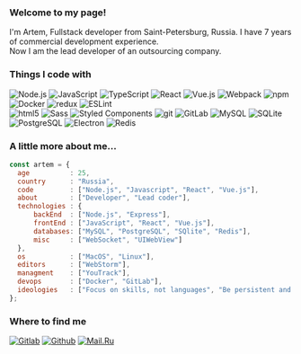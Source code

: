 <h3>Welcome to my page!</h3>
<p>I'm Artem, Fullstack developer from Saint-Petersburg, Russia. I have 7 years of commercial development experience. 
<br/>Now I am the lead developer of an outsourcing company.</p>

<h3>Things I code with</h3>
<p>
  <img alt="Node.js" src="https://img.shields.io/badge/-Node.js-43853d?style=flat-square&logo=Node.js&logoColor=white"/>
  <img alt="JavaScript" src="https://img.shields.io/badge/-JavaScript-F7DF1E?style=flat-square&logo=JavaScript&logoColor=white"/>
  <img alt="TypeScript" src="https://img.shields.io/badge/-TypeScript-007ACC?style=flat-square&logo=typescript&logoColor=white"/>
  <img alt="React" src="https://img.shields.io/badge/-React-45b8d8?style=flat-square&logo=react&logoColor=white"/>
  <img alt="Vue.js" src="https://img.shields.io/badge/-Vue.js-4FC08D?style=flat-square&logo=Vue.js&logoColor=white"/>
  <img alt="Webpack" src="https://img.shields.io/badge/-Webpack-8DD6F9?style=flat-square&logo=webpack&logoColor=white"/> 
  <img alt="npm" src="https://img.shields.io/badge/-NPM-CB3837?style=flat-square&logo=npm&logoColor=white"/>
  <img alt="Docker" src="https://img.shields.io/badge/-Docker-2496ED?style=flat-square&logo=docker&logoColor=white"/>
  <img alt="redux" src="https://img.shields.io/badge/-Redux-764ABC?style=flat-square&logo=redux&logoColor=white"/>
  <img alt="ESLint" src="https://img.shields.io/badge/-ESLint-4B32C3?style=flat-square&logo=eslint&logoColor=white"/>
  </br>
  <img alt="html5" src="https://img.shields.io/badge/-HTML5-E34F26?style=flat-square&logo=html5&logoColor=white"/>
  <img alt="Sass" src="https://img.shields.io/badge/-Sass-CC6699?style=flat-square&logo=sass&logoColor=white"/>
  <img alt="Styled Components" src="https://img.shields.io/badge/-Styled_Components-db7092?style=flat-square&logo=styled-components&logoColor=white"/>
  <img alt="git" src="https://img.shields.io/badge/-Git-F05032?style=flat-square&logo=git&logoColor=white"/>
  <img alt="GitLab" src="https://img.shields.io/badge/-GitLab-FC6D26?style=flat-square&logo=gitlab&logoColor=white"/>
  <img alt="MySQL" src="https://img.shields.io/badge/-MySQL-4479A1?style=flat-square&logo=MySQL&logoColor=white"/>
  <img alt="SQLite" src="https://img.shields.io/badge/-SQLite-003B57?style=flat-square&logo=SQLite&logoColor=white"/>
  <img alt="PostgreSQL" src="https://img.shields.io/badge/-PostgreSQL-4169E1?style=flat-square&logo=PostgreSQL&logoColor=white"/>
  <img alt="Electron" src="https://img.shields.io/badge/-Electron-47848F?style=flat-square&logo=Electron&logoColor=white"/>
  <img alt="Redis" src="https://img.shields.io/badge/-Redis-DC382D?style=flat-square&logo=Redis&logoColor=white"/>
 </p>
  <h3>A little more about me...</h3>
  
  ```javascript
const artem = {
    age          : 25,
    country      : "Russia",
    code         : ["Node.js", "Javascript", "React", "Vue.js"],
    about        : ["Developer", "Lead coder"],
    technologies : {
        backEnd  : ["Node.js", "Express"],
        frontEnd : ["JavaScript", "React", "Vue.js"],
        databases: ["MySQL", "PostgreSQL", "SQlite", "Redis"],
        misc     : ["WebSocket", "UIWebView"]
    },
    os           : ["MacOS", "Linux"],
    editors      : ["WebStorm"],
    managment    : ["YouTrack"],
    devops       : ["Docker", "GitLab"],
    ideologies   : ["Focus on skills, not languages", "Be persistent and learn", "Trying to solve problems without outside help"]
};
```

<h3>Where to find me</h3>
<p>
<a href="https://gitlab.com/kuzzzminskii" target="_blank"><img alt="Gitlab" src="https://img.shields.io/badge/GitLab-FC6D26.svg?&style=for-the-badge&logo=Gitlab&logoColor=white"/></a> <a href="https://t.me/kuzzzminskii" target="_blank"><img alt="Github" src="https://img.shields.io/badge/Telegram-26A5E4.svg?&style=for-the-badge&logo=Telegram&logoColor=white"/></a> <a href="mailto:kuzminskii97@mail.ru" target="_blank"><img alt="Mail.Ru" src="https://img.shields.io/badge/Mail.Ru-005FF9.svg?&style=for-the-badge&logo=Mail.Ru&logoColor=white"/></a>
</p>
